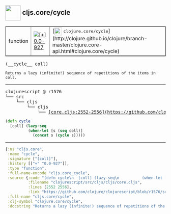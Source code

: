## <img width="48px" valign="middle" src="http://i.imgur.com/Hi20huC.png"> cljs.core/cycle

 <table border="1">
<tr>
<td>function</td>
<td><a href="https://github.com/cljsinfo/api-refs/tree/0.0-927"><img valign="middle" alt="[+] 0.0-927" src="https://img.shields.io/badge/+-0.0--927-lightgrey.svg"></a> </td>
<td>
[<img height="24px" valign="middle" src="http://i.imgur.com/1GjPKvB.png"> <samp>clojure.core/cycle</samp>](http://clojure.github.io/clojure/branch-master/clojure.core-api.html#clojure.core/cycle)
</td>
</tr>
</table>

 <samp>
(__cycle__ coll)<br>
</samp>

```
Returns a lazy (infinite!) sequence of repetitions of the items in coll.
```

---

 <pre>
clojurescript @ r1576
└── src
    └── cljs
        └── cljs
            └── <ins>[core.cljs:2552-2556](https://github.com/clojure/clojurescript/blob/r1576/src/cljs/cljs/core.cljs#L2552-L2556)</ins>
</pre>

```clj
(defn cycle
  [coll] (lazy-seq
          (when-let [s (seq coll)]
            (concat s (cycle s)))))
```


---

```clj
{:ns "cljs.core",
 :name "cycle",
 :signature ["[coll]"],
 :history [["+" "0.0-927"]],
 :type "function",
 :full-name-encode "cljs.core_cycle",
 :source {:code "(defn cycle\n  [coll] (lazy-seq\n          (when-let [s (seq coll)]\n            (concat s (cycle s)))))",
          :filename "clojurescript/src/cljs/cljs/core.cljs",
          :lines [2552 2556],
          :link "https://github.com/clojure/clojurescript/blob/r1576/src/cljs/cljs/core.cljs#L2552-L2556"},
 :full-name "cljs.core/cycle",
 :clj-symbol "clojure.core/cycle",
 :docstring "Returns a lazy (infinite!) sequence of repetitions of the items in coll."}

```
